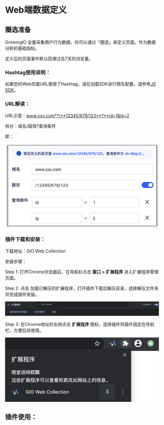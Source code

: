# Web端数据定义

## 圈选准备

GrowingIO 全量采集用户行为数据，你可以通过「圈选」来定义页面，作为数据分析的基础指标。

定义后的页面事件默认回溯过去7天的浏览量。

### Hashtag使用说明：

如果您的Web页面URL使用了Hashtag，请在加载SDK进行预先配置，请参考[JS SDK](../../../../developer-manual/sdkintegrated/cdp/js-sdk.md#chu-shi-hua-can-shu-api)。

### URL解读：

URL示意：www.xxx.com**/**12345/678/123**?**id=1&ig=2

拆分：域名/路径?查询条件

即：

![](../../../../.gitbook/assets/image%20%28368%29.png)

### 插件下载和安装：

下载地址：GIO Web Collection

安装步骤：

Step 1: 打开Chrome浏览器后，在导航栏点击 **窗口 &gt; 扩展程序** 进入扩展程序管理页面。

Step 2: 点击 加载已解压的扩展程序，打开插件下载后解压目录，选择解压文件夹并完成插件安装。

![](../../../../.gitbook/assets/image%20%28366%29.png)

Step 3: 在Chrome地址栏右侧点击 **扩展程序** 图标，选择插件将插件固定在导航栏，方便后续使用。

![](../../../../.gitbook/assets/image%20%28367%29.png)

## 插件使用：



















